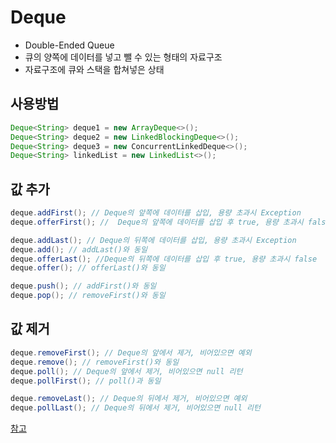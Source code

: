 # Deque
- Double-Ended Queue
- 큐의 양쪽에 데이터를 넣고 뺄 수 있는 형태의 자료구조
- 자료구조에 큐와 스택을 합쳐넣은 상태

## 사용방법
```java
Deque<String> deque1 = new ArrayDeque<>();
Deque<String> deque2 = new LinkedBlockingDeque<>();
Deque<String> deque3 = new ConcurrentLinkedDeque<>();
Deque<String> linkedList = new LinkedList<>();
```

## 값 추가
``` java
deque.addFirst(); // Deque의 앞쪽에 데이터를 삽입, 용량 초과시 Exception
deque.offerFirst(); //  Deque의 앞쪽에 데이터를 삽입 후 true, 용량 초과시 false

deque.addLast(); // Deque의 뒤쪽에 데이터를 삽입, 용량 초과시 Exception
deque.add(); // addLast()와 동일
deque.offerLast(); //Deque의 뒤쪽에 데이터를 삽입 후 true, 용량 초과시 false
deque.offer(); // offerLast()와 동일

deque.push(); // addFirst()와 동일
deque.pop(); // removeFirst()와 동일
```

## 값 제거
``` java
deque.removeFirst(); // Deque의 앞에서 제거, 비어있으면 예외
deque.remove(); // removeFirst()와 동일
deque.poll(); // Deque의 앞에서 제거, 비어있으면 null 리턴
deque.pollFirst(); // poll()과 동일

deque.removeLast(); // Deque의 뒤에서 제거, 비어있으면 예외
deque.pollLast(); // Deque의 뒤에서 제거, 비어있으면 null 리턴
```

[참고](https://hbase.tistory.com/128)